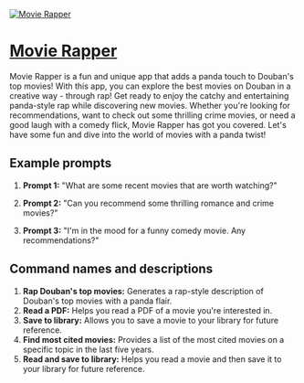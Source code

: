 [![Movie Rapper](https://files.oaiusercontent.com/file-0TkkdUE2qNPlaB040E2wVAVd?se=2123-10-18T04%3A03%3A36Z&sp=r&sv=2021-08-06&sr=b&rscc=max-age%3D31536000%2C%20immutable&rscd=attachment%3B%20filename%3Def2fdee7-017e-4442-9960-4be000867c21.png&sig=%2BQy6YLpxy6WhIgLFnn7yEAAH/zAA3pBGYPAfBaLnvMQ%3D)](https://chat.openai.com/g/g-WPUS2lAqr-movie-rapper)

# [Movie Rapper](https://chat.openai.com/g/g-WPUS2lAqr-movie-rapper)

Movie Rapper is a fun and unique app that adds a panda touch to Douban's top movies! With this app, you can explore the best movies on Douban in a creative way - through rap! Get ready to enjoy the catchy and entertaining panda-style rap while discovering new movies. Whether you're looking for recommendations, want to check out some thrilling crime movies, or need a good laugh with a comedy flick, Movie Rapper has got you covered. Let's have some fun and dive into the world of movies with a panda twist!

## Example prompts

1. **Prompt 1:** "What are some recent movies that are worth watching?"

2. **Prompt 2:** "Can you recommend some thrilling romance and crime movies?"

3. **Prompt 3:** "I'm in the mood for a funny comedy movie. Any recommendations?"

## Command names and descriptions

1. **Rap Douban's top movies:** Generates a rap-style description of Douban's top movies with a panda flair.
2. **Read a PDF:** Helps you read a PDF of a movie you're interested in.
3. **Save to library:** Allows you to save a movie to your library for future reference.
4. **Find most cited movies:** Provides a list of the most cited movies on a specific topic in the last five years.
5. **Read and save to library:** Helps you read a movie and then save it to your library for future reference.